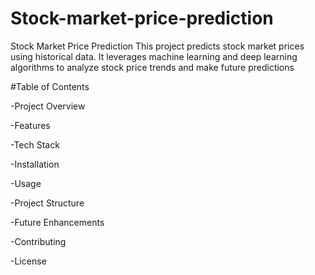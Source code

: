 # Stock-market-price-prediction

Stock Market Price Prediction
This project predicts stock market prices using historical data. 
It leverages machine learning and deep learning algorithms to analyze stock price trends and make future predictions

#Table of Contents

-Project Overview

-Features

-Tech Stack

-Installation

-Usage

-Project Structure

-Future Enhancements

-Contributing

-License

